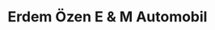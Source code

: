 ---
title: "Erdem Özen E & M Automobil"
url: /zeitz/erdem-oezen-e-und-m-automobil/
shop: Autohaus
---